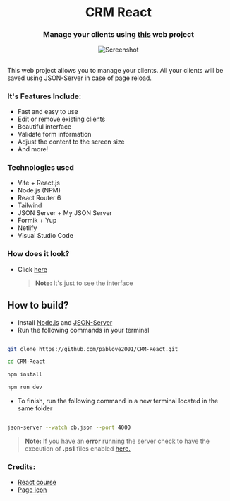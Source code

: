 <div>
<h1  align="center">CRM React</h1>

<h3  align="center">Manage your clients using <a  href="https://duos2-crm-react.netlify.app/" target="_blank">this</a> web project</h3>
</div>

<p  align="center">
<img  src="https://user-images.githubusercontent.com/52970365/181863333-e148fa18-bb9c-4e64-8b29-14b0e58f10b9.png"  alt="Screenshot">
</p>

<h2>  </h2>

This web project allows you to manage your clients. All your clients will be saved using JSON-Server in case of page reload.

### It's Features Include:

- Fast and easy to use
- Edit or remove existing clients
- Beautiful interface
- Validate form information
- Adjust the content to the screen size
- And more!

### Technologies used

- Vite + React.js
- Node.js (NPM)
- React Router 6
- Tailwind
- JSON Server + My JSON Server
- Formik + Yup
- Netlify
- Visual Studio Code

### How does it look?

- Click <a href="https://duos2-crm-react.netlify.app/" target="_blank">here</a>
  > **Note:** It's just to see the interface

## How to build?

- Install <a href="https://nodejs.org/es/" target="_blank">Node.js</a> and <a href="https://www.npmjs.com/package/json-server" target="_blank">JSON-Server</a>
- Run the following commands in your terminal

```bash

git clone https://github.com/pablove2001/CRM-React.git

cd CRM-React

npm install

npm run dev

```

- To finish, run the following command in a new terminal located in the same folder

```bash

json-server --watch db.json --port 4000

```

> **Note:** If you have an **error** running the server check to have the execution of **.ps1** files enabled <a href="https://www.blai.blog/2019/05/habilitar-ejecucion-de-archivos-ps1-en.html" target="_blank">here.</a>

### Credits:

- <a href="https://www.udemy.com/course/react-de-principiante-a-experto-creando-mas-de-10-aplicaciones/" target="_blank">React course</a>
- <a href="https://www.flaticon.com/free-icons/crm" title="coin icons">Page icon</a>
